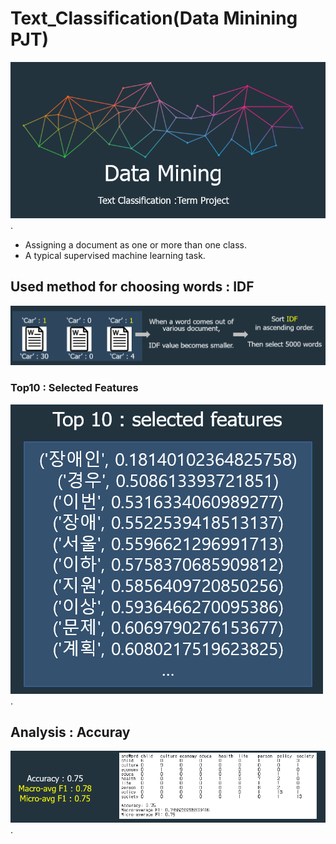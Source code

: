 # Text_Classification(Data Minining PJT)
![Demo](https://github.com/PhilipBox/Text_Classification/blob/master/dm/img/dm_tp_1.PNG).<br>

- Assigning a document as one or more than one class.
- A typical supervised machine learning task.<br>
## Used method for choosing words : IDF
![Demo](https://github.com/PhilipBox/Text_Classification/blob/master/dm/img/dm_tp_2.PNG)<br>

### Top10 : Selected Features 
![Demo](https://github.com/PhilipBox/Text_Classification/blob/master/dm/img/dm_tp_3.PNG).<br>

## Analysis : Accuray
![Demo](https://github.com/PhilipBox/Text_Classification/blob/master/dm/img/dm_tp_4.PNG).<br>
